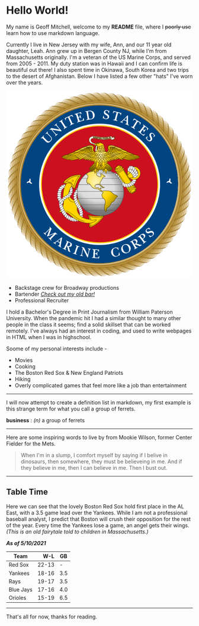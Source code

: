 # Hello World!
My name is Geoff Mitchell, welcome to my **README** file, where I ~~poorly use~~ learn how to use markdown language.


Currently I live in New Jersey with my wife, Ann, and our 11 year old daughter, Leah. Ann grew up in Bergen County NJ, while I'm from Massachusetts originally. I'm a veteran of the US Marine Corps, and served from 2005 - 2011. My duty station was in Hawaii and I can confirm life is beautiful out there! I also spent time in Okinawa, South Korea and two trips to the desert of Afghanistan. Below I have listed a few other "hats" I've worn over the years.

![emblem](USMC.svg)

- Backstage crew for Broadway productions
- Bartender [*Check out my old bar!*](https://sm23morristown.com)
- Professional Recruiter

I hold a Bachelor's Degree in Print Journalism from William Paterson University. When the pandemic hit I had a similar thought to many other people in the class it seems; find a solid skillset that can be worked remotely. I've always had an interest in coding, and used to write webpages in HTML when I was in highschool.

Soome of my personal interests include -
- Movies
- Cooking
- The Boston Red Sox & New England Patriots
- Hiking
- Overly complicated games that feel more like a job than entertainment

---

I will now attempt to create a definition list in markdown, my first example is this strange term for what you call a group of ferrets.

**business**
: *(n)* a group of ferrets

---

Here are some inspiring words to live by from Mookie Wilson, former Center Fielder for the Mets.

>When I'm in a slump, I comfort myself by saying if I belive in dinosaurs, then somewhere, they must be believeing in me. And if they believe in me, then I can believe in me. Then I bust out.

---
## Table Time

Here we can see that the lovely Boston Red Sox hold first place in the AL East, with a 3.5 game lead over the Yankees. While I am not a professional baseball analyst, I predict that Boston will crush their opposition for the rest of the year. Every time the Yankees lose a game, an angel gets their wings. *(This is an old fairytale told to children in Massachusetts.)*



***As of 5/10/2021***

| Team | W-L | GB |
| --- | ---: | --- |
| Red Sox | 22-13 | - |
| Yankees | 18-16| 3.5 |
| Rays | 19-17 | 3.5 |
| Blue Jays | 17-16 | 4.0 |
| Orioles | 15-19 | 6.5 |

---

That's all for now, thanks for reading.
